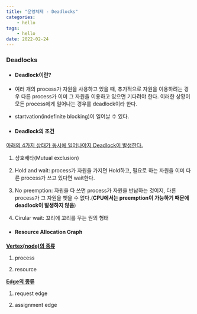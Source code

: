 ```yaml
---
title: "운영체제 - Deadlocks"
categories:
    - hello
tags:
    - hello
date: 2022-02-24
---
```


### Deadlocks 

* #### Deadlock이란?

- 여러 개의 process가 자원을 사용하고 있을 때, 추가적으로 자원을 이용하려는 경우 다른 process가 이미 그 자원을 이용하고 있으면 기다려야 한다. 이러한 상황이 모든 process에게 일어나는 경우를 deadlock이라 한다.

- startvation(indefinite blocking)이 일어날 수 있다.


* #### Deadlock의 조건

<u>아래의 4가지 상태가 동시에 일어나야지 Deadlock이 발생한다.</u>

1. 상호배타(Mutual exclusion)

2. Hold and wait: process가 자원을 가지면 Hold하고, 필요로 하는 자원을 이미 다른 process가 쓰고 있다면 wait한다.

3. No preemption: 자원을 다 쓰면 process가 자원을 반납하는 것이지, 다른 process가 그 자원을 뺏을 수 없다.(**CPU에서는 preemption이 가능하기 때문에 deadlock이 발생하지 않음**)

4. Cirular wait: 꼬리에 꼬리를 무는 원의 형태 


* #### Resource Allocation Graph

<u>**Vertex(node)의 종류**</u>

1. process

2. resource 


<u>**Edge의 종류**</u>

1. request edge

2. assignment edge


